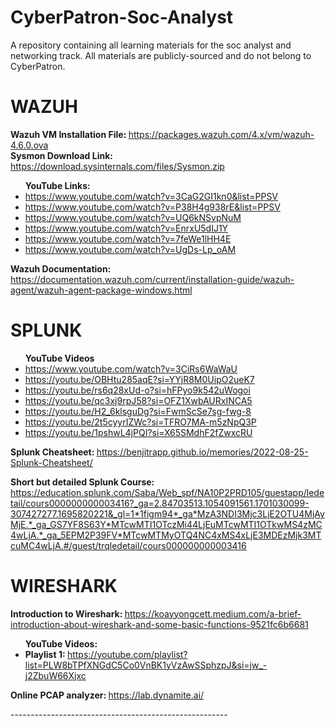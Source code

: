 # CyberPatron-Soc-Analyst
A repository containing all learning materials for the soc analyst and networking track. All materials are publicly-sourced and do not belong to CyberPatron.

# WAZUH
<p>
  <b>Wazuh VM Installation File: </b><a href="https://packages.wazuh.com/4.x/vm/wazuh-4.6.0.ova">https://packages.wazuh.com/4.x/vm/wazuh-4.6.0.ova</a></br>
  <b>Sysmon Download Link: </b><a href="https://download.sysinternals.com/files/Sysmon.zip">https://download.sysinternals.com/files/Sysmon.zip</a></br>
  <ul><b>YouTube Links:</b>
    <li><a href="https://www.youtube.com/watch?v=3CaG2GI1kn0&list=PPSV">https://www.youtube.com/watch?v=3CaG2GI1kn0&list=PPSV</a></li>
    <li><a href="https://www.youtube.com/watch?v=P38H4g938rE&list=PPSV">https://www.youtube.com/watch?v=P38H4g938rE&list=PPSV</a></li>
    <li><a href="https://www.youtube.com/watch?v=UQ6kNSvpNuM">https://www.youtube.com/watch?v=UQ6kNSvpNuM</a></li>
    <li><a href="https://www.youtube.com/watch?v=EnrxU5dIJ1Y">https://www.youtube.com/watch?v=EnrxU5dIJ1Y</a></li>
    <li><a href="https://www.youtube.com/watch?v=7feWe1lHH4E">https://www.youtube.com/watch?v=7feWe1lHH4E</a></li>
    <li><a href="https://www.youtube.com/watch?v=UgDs-Lp_oAM">https://www.youtube.com/watch?v=UgDs-Lp_oAM</a></li>
  </ul>
  <b>Wazuh Documentation: </b><a href="https://documentation.wazuh.com/current/installation-guide/wazuh-agent/wazuh-agent-package-windows.html">https://documentation.wazuh.com/current/installation-guide/wazuh-agent/wazuh-agent-package-windows.html</a>
</p>

# SPLUNK
<p>
  <ul>
    <b>YouTube Videos</b>
    <li><a href="https://www.youtube.com/watch?v=3CiRs6WaWaU">https://www.youtube.com/watch?v=3CiRs6WaWaU</a></li>
    <li><a href="https://youtu.be/OBHtu285aqE?si=YYjR8M0UipO2ueK7">https://youtu.be/OBHtu285aqE?si=YYjR8M0UipO2ueK7</a></li>
    <li><a href="https://youtu.be/rs6q28xUd-o?si=hFPyo9k542uWogoi">https://youtu.be/rs6q28xUd-o?si=hFPyo9k542uWogoi</a></li>
    <li><a href="https://youtu.be/qc3xj9rpJ58?si=OFZ1XwbAURxINCA5">https://youtu.be/qc3xj9rpJ58?si=OFZ1XwbAURxINCA5</a></li>
    <li><a href="https://youtu.be/H2_6klsguDg?si=FwmScSe7sg-fwg-8">https://youtu.be/H2_6klsguDg?si=FwmScSe7sg-fwg-8</a></li>
    <li><a href="https://youtu.be/2t5cyyrIZWc?si=TFRO7MA-m5zNpQ3P">https://youtu.be/2t5cyyrIZWc?si=TFRO7MA-m5zNpQ3P</a></li>
    <li><a href="https://youtu.be/1pshwL4jPQI?si=X65SMdhF2fZwxcRU">https://youtu.be/1pshwL4jPQI?si=X65SMdhF2fZwxcRU</a></li>
  </ul>
  <b>Splunk Cheatsheet: </b><a href="https://benjitrapp.github.io/memories/2022-08-25-Splunk-Cheatsheet/">https://benjitrapp.github.io/memories/2022-08-25-Splunk-Cheatsheet/</a></br>
  
  <b>Short but detailed Splunk Course: </b><a href="https://education.splunk.com/Saba/Web_spf/NA10P2PRD105/guestapp/ledetail/cours000000000003416?_ga=2.84703513.1054091561.1701030099-307427277.1695820221&_gl=1*1figm94*_ga*MzA3NDI3Mjc3LjE2OTU4MjAyMjE.*_ga_GS7YF8S63Y*MTcwMTI1OTczMi44LjEuMTcwMTI1OTkwMS4zMC4wLjA.*_ga_5EPM2P39FV*MTcwMTMyOTQ4NC4xMS4xLjE3MDEzMjk3MTcuMC4wLjA.#/guest/trqledetail/cours000000000003416">
    https://education.splunk.com/Saba/Web_spf/NA10P2PRD105/guestapp/ledetail/cours000000000003416?_ga=2.84703513.1054091561.1701030099-307427277.1695820221&_gl=1*1figm94*_ga*MzA3NDI3Mjc3LjE2OTU4MjAyMjE.*_ga_GS7YF8S63Y*MTcwMTI1OTczMi44LjEuMTcwMTI1OTkwMS4zMC4wLjA.*_ga_5EPM2P39FV*MTcwMTMyOTQ4NC4xMS4xLjE3MDEzMjk3MTcuMC4wLjA.#/guest/trqledetail/cours000000000003416</a>
</p>

# WIRESHARK
<p>
  <b>Introduction to Wireshark: </b><a href="https://koayyongcett.medium.com/a-brief-introduction-about-wireshark-and-some-basic-functions-9521fc6b6681">https://koayyongcett.medium.com/a-brief-introduction-about-wireshark-and-some-basic-functions-9521fc6b6681</a>
  <ul>
    <b>YouTube Videos: </b>
    <li><b>Playlist 1: </b><a href="https://youtube.com/playlist?list=PLW8bTPfXNGdC5Co0VnBK1yVzAwSSphzpJ&si=jw_-j2ZbuW66Xjxc">https://youtube.com/playlist?list=PLW8bTPfXNGdC5Co0VnBK1yVzAwSSphzpJ&si=jw_-j2ZbuW66Xjxc</a></li>
  </ul>
<b>Online PCAP analyzer: </b><a href="https://lab.dynamite.ai/">https://lab.dynamite.ai/</a>
</p>
------------------------------------------------------

